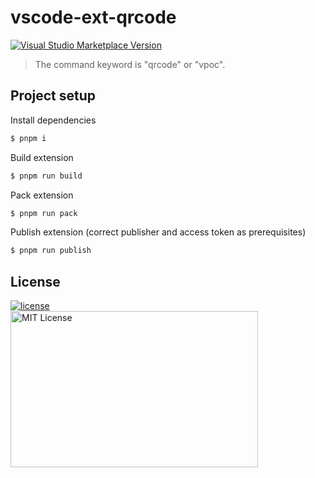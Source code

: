 # vscode-ext-qrcode

<a href="https://marketplace.visualstudio.com/items?itemName=niko-ni.vscode-ext-qrcode" target="__blank"><img src="https://img.shields.io/visual-studio-marketplace/v/niko-ni.vscode-ext-qrcode.svg?color=eee&amp;label=VS%20Code%20Marketplace&logo=visual-studio-code" alt="Visual Studio Marketplace Version" /></a>

> The command keyword is "qrcode" or "vpoc".

## Project setup

Install dependencies

```bash
$ pnpm i
```

Build extension

```bash
$ pnpm run build
```

Pack extension

```bash
$ pnpm run pack
```

Publish extension (correct publisher and access token as prerequisites)

```bash
$ pnpm run publish
```

## License

<a href="https://www.npmjs.com/package/v-qr-code-next" target="_blank">
    <img alt="license" src="https://img.shields.io/npm/l/v-qr-code-next.svg" />
</a>
<br />
<img src="https://nikoni.top/images/niko-mit-vanilla-js.png" alt="MIT License" width="396" height="250"/>
